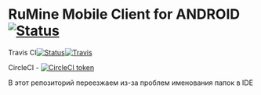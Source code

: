 # ﻿RuMine Mobile Client for ANDROID [![Status](https://img.shields.io/badge/TiCup-[WIP]-yellow.svg?style=flat-square)]()
Travis CI[![Status](https://img.shields.io/badge/Travis_CI-Status-yellow.svg?style=flat-square)]()[![Travis](https://img.shields.io/travis/NuarkNoir/RuMineMobile.svg?style=flat-square)](https://travis-ci.org/NuarkNoir/RuMineMobile)

CircleCI - [![CircleCI token](https://img.shields.io/circleci/project/github/NuarkNoir/RuMineMobile/master.svg?style=flat-square)](https://circleci.com/gh/NuarkNoir/RuMineMobile)

В этот репозиторий переезжаем из-за проблем именования папок в IDE
